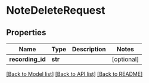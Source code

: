 # NoteDeleteRequest

## Properties
Name | Type | Description | Notes
------------ | ------------- | ------------- | -------------
**recording_id** | **str** |  | [optional] 

[[Back to Model list]](../README.md#documentation-for-models) [[Back to API list]](../README.md#documentation-for-api-endpoints) [[Back to README]](../README.md)

